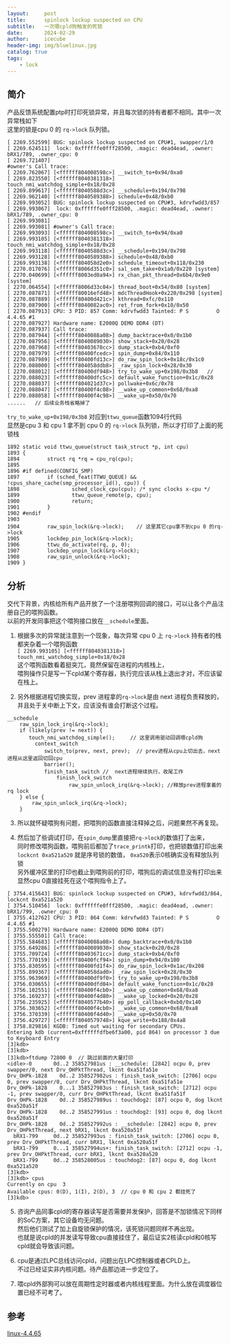 ```yaml
---
layout:     post
title:      spinlock lockup suspected on CPU
subtitle:   一次喂cpld狗触发的死锁
date:       2024-02-29
author:     icecube
header-img: img/bluelinux.jpg
catalog: true
tags:
    - lock
---
```


## 简介
产品反馈系统配置ptp时打印死锁异常，并且每次锁的持有者都不相同。其中一次异常栈如下  
这里的锁是cpu 0 的 `rq->lock` 队列锁。
```
[ 2269.552599] BUG: spinlock lockup suspected on CPU#1, swapper/1/0
[ 2269.624511]  lock: 0xffffffe0fff28500, .magic: dead4ead, .owner: bRX1/789, .owner_cpu: 0
[ 2269.721407]
#owner's Call trace:
[ 2269.762067] [<ffffff804008598c>] __switch_to+0x94/0xa0
[ 2269.823550] [<ffffff8040381318>] touch_nmi_watchdog_simple+0x18/0x28
[ 2269.899617] [<ffffff8040588d3c>] __schedule+0x194/0x798
[ 2269.962140] [<ffffff8040589388>] schedule+0x48/0xb0
[ 2269.993052] BUG: spinlock lockup suspected on CPU#3, kdrvfwdd3/857
[ 2269.993067]  lock: 0xffffffe0fff28500, .magic: dead4ead, .owner: bRX1/789, .owner_cpu: 0
[ 2269.993081]
[ 2269.993081] #owner's Call trace:
[ 2269.993093] [<ffffff804008598c>] __switch_to+0x94/0xa0
[ 2269.993105] [<ffffff8040381318>] touch_nmi_watchdog_simple+0x18/0x28
[ 2269.993118] [<ffffff8040588d3c>] __schedule+0x194/0x798
[ 2269.993128] [<ffffff8040589388>] schedule+0x48/0xb0
[ 2269.993138] [<ffffff804058d2e0>] schedule_timeout+0x118/0x230
[ 2270.017076] [<ffffff8006d351c0>] sal_sem_take+0x1a0/0x220 [system]
[ 2270.040699] [<ffffff8003ed0a94>] rx_chan_pkt_thread+0x6b4/0x9e0 [system]
[ 2270.064554] [<ffffff8006d33c04>] thread_boot+0x54/0x80 [system]
[ 2270.087871] [<ffffff80016efd48>] mdcThreadHook+0x220/0x298 [system]
[ 2270.087889] [<ffffff80400d421c>] kthread+0xfc/0x110
[ 2270.087900] [<ffffff8040082ac0>] ret_from_fork+0x10/0x50
[ 2270.087913] CPU: 3 PID: 857 Comm: kdrvfwdd3 Tainted: P S         O    4.4.65 #1
[ 2270.087927] Hardware name: E2000Q DEMO DDR4 (DT)
[ 2270.087937] Call trace:
[ 2270.087944] [<ffffff8040088a08>] dump_backtrace+0x0/0x1b0
[ 2270.087956] [<ffffff8040089030>] show_stack+0x20/0x28
[ 2270.087968] [<ffffff80403670cc>] dump_stack+0xb4/0xf0
[ 2270.087979] [<ffffff80400fcedc>] spin_dump+0x84/0x110
[ 2270.087989] [<ffffff80400fd13c>] do_raw_spin_lock+0x18c/0x1c0
[ 2270.088000] [<ffffff804058ddb8>] _raw_spin_lock+0x28/0x30
[ 2270.088012] [<ffffff80400df948>] try_to_wake_up+0x198/0x3b8   //
[ 2270.088023] [<ffffff80400dfc5c>] default_wake_function+0x1c/0x28
[ 2270.088037] [<ffffff804021d37c>] pollwake+0x6c/0x78
[ 2270.088047] [<ffffff80400f4c08>] __wake_up_common+0x68/0xa8
[ 2270.088058] [<ffffff80400f4c98>] __wake_up+0x50/0x70
......   // 后续业务栈省略掉了
```

`try_to_wake_up+0x198/0x3b8` 对应到`ttwu_queue`函数1094行代码   
显然是cpu 3 和 cpu 1 拿不到 cpu 0 的 `rq->lock` 队列锁，所以才打印了上面的死锁栈
```
1892 static void ttwu_queue(struct task_struct *p, int cpu)
1893 {
1894         struct rq *rq = cpu_rq(cpu);
1895
1896 #if defined(CONFIG_SMP)
1897         if (sched_feat(TTWU_QUEUE) && !cpus_share_cache(smp_processor_id(), cpu)) {
1898                 sched_clock_cpu(cpu); /* sync clocks x-cpu */
1899                 ttwu_queue_remote(p, cpu);
1900                 return;
1901         }
1902 #endif
1903
1904         raw_spin_lock(&rq->lock);    // 这里其它cpu拿不到cpu 0 的rq->lock
1905         lockdep_pin_lock(&rq->lock);
1906         ttwu_do_activate(rq, p, 0);
1907         lockdep_unpin_lock(&rq->lock);
1908         raw_spin_unlock(&rq->lock);
1909 }
```

## 分析
交代下背景，内核给所有产品开放了一个注册喂狗回调的接口，可以让各个产品注册自己的喂狗函数。    
以前的开发同事把这个喂狗接口放在`__schedule`里面。  

1. 根据多次的异常就注意到一个现象，每次异常 cpu 0 上 `rq->lock` 持有者的栈都夹杂着一个喂狗函数  
`[ 2269.993105] [<ffffff8040381318>] touch_nmi_watchdog_simple+0x18/0x28`  
这个喂狗函数看着挺突兀，竟然保留在进程的内核栈上，  
喂狗操作只是写一下cpld某个寄存器，执行完应该从栈上退出才对，不应该留在栈上。

2. 另外根据进程切换实现，prev 进程拿的`rq->lock`是由 next 进程负责释放的，  
并且处于关中断上下文，应该没有谁会打断这个过程。
```
__schedule
	raw_spin_lock_irq(&rq->lock);
	if (likely(prev != next)) {
	   touch_nmi_watchdog_simple();     // 这里调用驱动回调喂cpld狗
		 context_switch
            switch_to(prev, next, prev);  // prev进程从cpu上切出去，next进程从这里返回切回cpu
            barrier();
            finish_task_switch //  next进程继续执行，收尾工作
                finish_lock_switch
                    raw_spin_unlock_irq(&rq->lock); //释放prev进程拿着的rq lock
	} else {
        raw_spin_unlock_irq(&rq->lock);
    }
```

3. 所以就怀疑喂狗有问题，把喂狗的函数直接注释掉之后，问题果然不再复现。  

4. 然后加了些调试打印，在`spin_dump`里直接把`rq->lock`的数值打了出来，  
同时修改喂狗函数，喂狗前后都加了`trace_printk`打印，也把锁数值打印出来  
`lockcnt 0xa521a520` 就是序号锁的数值， `0xa520`表示0核确实没有释放队列锁  
另外缓冲区里的打印也截止到喂狗前的打印，喂狗后的调试信息没有打印出来  
显然cpu 0直接挂死在这个喂狗指令上了。    
```
[ 3754.415643] BUG: spinlock lockup suspected on CPU#3, kdrvfwdd3/864, lockcnt 0xa521a520
[ 3754.510456]  lock: 0xffffffe0fff28500, .magic: dead4ead, .owner: bRX1/799, .owner_cpu: 0
[ 3755.412762] CPU: 3 PID: 864 Comm: kdrvfwdd3 Tainted: P S         O    4.4.65 #1
[ 3755.500279] Hardware name: E2000Q DEMO DDR4 (DT)
[ 3755.555501] Call trace:
[ 3755.584683] [<ffffff8040088a08>] dump_backtrace+0x0/0x1b0
[ 3755.649286] [<ffffff8040089030>] show_stack+0x20/0x28
[ 3755.709724] [<ffffff80403671cc>] dump_stack+0xb4/0xf0
[ 3755.770159] [<ffffff80400fcf94>] spin_dump+0x94/0x100
[ 3755.830595] [<ffffff80400fd1f4>] do_raw_spin_lock+0x1ac/0x208
[ 3755.899367] [<ffffff804058dad0>] _raw_spin_lock+0x28/0x30
[ 3755.963969] [<ffffff80400df9f0>] try_to_wake_up+0x198/0x3b8
[ 3756.030655] [<ffffff80400dfd04>] default_wake_function+0x1c/0x28
[ 3756.102551] [<ffffff80400f4cb0>] __wake_up_common+0x68/0xa8
[ 3756.169237] [<ffffff80400f4d80>] __wake_up_locked+0x20/0x28
[ 3756.235925] [<ffffff8040577b40>] ep_poll_callback+0xb0/0x140
[ 3756.303652] [<ffffff80400f4cb0>] __wake_up_common+0x68/0xa8
[ 3756.370339] [<ffffff80400f4d40>] __wake_up+0x50/0x70
[ 3756.429727] [<ffffff8040579748>] kque_write+0x188/0x4a8
[ 3758.829816] KGDB: Timed out waiting for secondary CPUs.
Entering kdb (current=0xffffffdfbe6f3a00, pid 864) on processor 3 due to Keyboard Entry
[3]kdb>
[3]kdb>
[3]kdb>ftdump 72800 0  // 跳过前面的大量打印
<idle>-0       0d..2 358527981us : __schedule: [2842] ocpu 0, prev swapper/0, next Drv_OHPktThread, lkcnt 0xa51fa51e
Drv_OHPk-1828    0d..2 358527982us : finish_task_switch: [2706] ocpu 0, prev swapper/0, curr Drv_OHPktThread, lkcnt 0xa51fa51e
Drv_OHPk-1828    0...1 358527983us : finish_task_switch: [2712] ocpu -1, prev swapper/0, curr Drv_OHPktThread, lkcnt 0xa51fa51f
Drv_OHPk-1828    0d..2 358527989us : touchdog2: [87] ocpu 0, dog lkcnt 0xa520a51f
Drv_OHPk-1828    0d..2 358527991us : touchdog2: [93] ocpu 0, dog lkcnt 0xa520a51f
Drv_OHPk-1828    0d..2 358527992us : __schedule: [2842] ocpu 0, prev Drv_OHPktThread, next bRX1, lkcnt 0xa520a51f
  bRX1-799     0d..2 358527993us : finish_task_switch: [2706] ocpu 0, prev Drv_OHPktThread, curr bRX1, lkcnt 0xa520a51f
  bRX1-799     0...1 358527994us+: finish_task_switch: [2712] ocpu -1, prev Drv_OHPktThread, curr bRX1, lkcnt 0xa520a520
  bRX1-799     0d..2 358528005us : touchdog2: [87] ocpu 0, dog lkcnt 0xa521a520
[3]kdb>
[3]kdb> cpus
Currently on cpu  3
Available cpus: 0(D), 1(I), 2(D), 3  // cpu 0 和 cpu 2 都挂死了
[3]kdb>
```

5. 咨询产品同事cpld的寄存器读写是否需要并发保护，回答是不加锁情况下同样的SoC方案，其它设备均无问题。  
然后他们测试了加上自旋锁保护的情况，该死锁问题同样不再出现。  
也就是说cpld的并发读写导致cpu直接挂住了，最后证实2核读cpld和0核写cpld就会导致该问题。  

6. cpu是通过LPC总线访问cpld，问题出在LPC控制器或者CPLD上。  
不过已经证实非内核问题。待产品那边进一步定位了。

7. 喂cpld外部狗可以放在周期性定时器或者内核线程里面。为什么放在调度器位置已经不可考了。

## 参考
[linux-4.4.65](https://elixir.bootlin.com/linux/v4.4.65/source)
